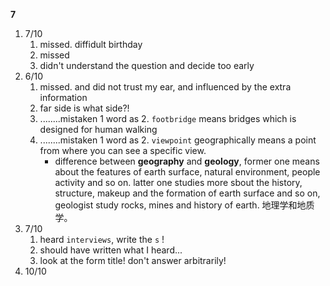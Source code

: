 
**7**
1. 7/10
	1. missed. diffidult birthday
	2. missed
	3. didn't understand the question and decide too early
2. 6/10
	1. missed. and did not trust my ear, and influenced by the extra information
	2. far side is what side?!
	3. ........mistaken 1 word as 2. `footbridge` means bridges which is designed for human walking
	4. ........mistaken 1 word as 2. `viewpoint` geographically means a point from where you can see a specific view.
		- difference between **geography** and **geology**, former one means about the features of earth surface, natural environment, people activity and so on. latter one studies more sbout the history, structure, makeup and the formation of earth surface and so on, geologist study rocks, mines and history of earth. 地理学和地质学。
3. 7/10
	1. heard `interviews`, write the `s` !
	2. should have written what I heard...
	3. look at the form title! don't answer arbitrarily!
4. 10/10
